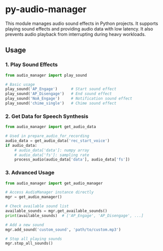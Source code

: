 # py-audio-manager
This module manages audio sound effects in Python projects. It supports playing sound effects and providing audio data with low latency. It also prevents audio playback from interrupting during heavy workloads.

## Usage

### 1. Play Sound Effects
```python
from audio_manager import play_sound

# Basic usage
play_sound('AP_Engage')      # Start sound effect
play_sound('AP_Disengage')   # End sound effect
play_sound('NoA_Engage')     # Notification sound effect
play_sound('chime_single')   # Chime sound effect
```

### 2. Get Data for Speech Synthesis
```python
from audio_manager import get_audio_data

# Used in prepare_audio_for_recording
audio_data = get_audio_data('rec_start_voice')
if audio_data:
    # audio_data['data']: numpy array
    # audio_data['fs']: sampling rate
    process_audio(audio_data['data'], audio_data['fs'])
```

### 3. Advanced Usage
```python
from audio_manager import get_audio_manager

# Access AudioManager instance directly
mgr = get_audio_manager()

# Check available sound list
available_sounds = mgr.get_available_sounds()
print(available_sounds)  # ['AP_Engage', 'AP_Disengage', ...]

# Add a new sound
mgr.add_sound('custom_sound', 'path/to/custom.mp3')

# Stop all playing sounds
mgr.stop_all_sounds()
